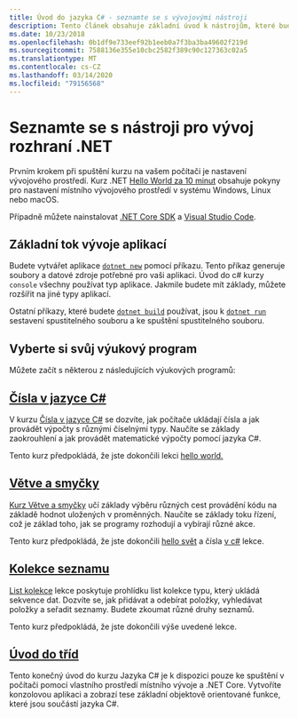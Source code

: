 ```yaml
---
title: Úvod do jazyka C# - seznamte se s vývojovými nástroji
description: Tento článek obsahuje základní úvod k nástrojům, které budete používat k vývoji aplikací jazyka C# a .NET v počítači.
ms.date: 10/23/2018
ms.openlocfilehash: 0b1df9e733eef92b1eeb0a7f3ba3ba49602f219d
ms.sourcegitcommit: 7588136e355e10cbc2582f389c90c127363c02a5
ms.translationtype: MT
ms.contentlocale: cs-CZ
ms.lasthandoff: 03/14/2020
ms.locfileid: "79156568"
---
```

# <a name="become-familiar-with-the-net-development-tools"></a>Seznamte se s nástroji pro vývoj rozhraní .NET

Prvním krokem při spuštění kurzu na vašem počítači je nastavení vývojového prostředí.
Kurz .NET [Hello World za 10 minut](https://dotnet.microsoft.com/learn/dotnet/hello-world-tutorial/intro) obsahuje pokyny pro nastavení místního vývojového prostředí v systému Windows, Linux nebo macOS.

Případně můžete nainstalovat [.NET Core SDK](https://dotnet.microsoft.com/download) a [Visual Studio Code](https://code.visualstudio.com/).

## <a name="basic-application-development-flow"></a>Základní tok vývoje aplikací

Budete vytvářet aplikace [`dotnet new`](../../../core/tools/dotnet-new.md) pomocí příkazu. Tento příkaz generuje soubory a datové zdroje potřebné pro vaši aplikaci. Úvod do c# kurzy `console` všechny používat typ aplikace. Jakmile budete mít základy, můžete rozšířit na jiné typy aplikací.

Ostatní příkazy, které budete [`dotnet build`](../../../core/tools/dotnet-build.md) používat, jsou k [`dotnet run`](../../../core/tools/dotnet-run.md) sestavení spustitelného souboru a ke spuštění spustitelného souboru.

## <a name="pick-your-tutorial"></a>Vyberte si svůj výukový program

Můžete začít s některou z následujících výukových programů:

## <a name="numbers-in-c"></a>[Čísla v jazyce C#](numbers-in-csharp-local.md)

V kurzu [Čísla v jazyce C#](numbers-in-csharp-local.md) se dozvíte, jak počítače ukládají čísla a jak provádět výpočty s různými číselnými typy. Naučíte se základy zaokrouhlení a jak provádět matematické výpočty pomocí jazyka C#.

Tento kurz předpokládá, že jste dokončili lekci [hello world.](hello-world.yml)

## <a name="branches-and-loops"></a>[Větve a smyčky](branches-and-loops-local.md)

[Kurz Větve a smyčky](branches-and-loops-local.md) učí základy výběru různých cest provádění kódu na základě hodnot uložených v proměnných. Naučíte se základy toku řízení, což je základ toho, jak se programy rozhodují a vybírají různé akce.

Tento kurz předpokládá, že jste dokončili [hello svět](hello-world.yml) a čísla [v c#](numbers-in-csharp-local.md) lekce.

## <a name="list-collection"></a>[Kolekce seznamu](arrays-and-collections.md)

[List kolekce](arrays-and-collections.md) lekce poskytuje prohlídku list kolekce typu, který ukládá sekvence dat. Dozvíte se, jak přidávat a odebírat položky, vyhledávat položky a seřadit seznamy. Budete zkoumat různé druhy seznamů.

Tento kurz předpokládá, že jste dokončili výše uvedené lekce.

## <a name="introduction-to-classes"></a>[Úvod do tříd](introduction-to-classes.md)

Tento konečný úvod do kurzu Jazyka C# je k dispozici pouze ke spuštění v počítači pomocí vlastního prostředí místního vývoje a .NET Core.
Vytvoříte konzolovou aplikaci a zobrazí tese základní objektově orientované funkce, které jsou součástí jazyka C#.
